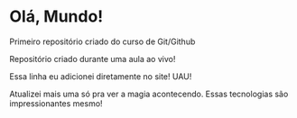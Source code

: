 # Olá, Mundo!
 Primeiro repositório criado do curso de Git/Github

 Repositório criado durante uma aula ao vivo!
 
 Essa linha eu adicionei diretamente no site! UAU!
 
 Atualizei mais uma só pra ver a magia acontecendo. Essas tecnologias são impressionantes mesmo!
